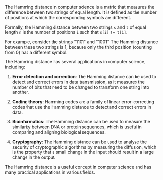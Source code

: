 The Hamming distance in computer science is a metric that measures the difference between two strings of equal length. It is defined as the number of positions at which the corresponding symbols are different.

Formally, the Hamming distance between two strings `s` and `t` of equal length `n` is the number of positions `i` such that `s[i] != t[i]`.

For example, consider the strings "1101" and "1001". The Hamming distance between these two strings is 1, because only the third position (counting from 0) has a different symbol.

The Hamming distance has several applications in computer science, including:

1. **Error detection and correction**: The Hamming distance can be used to detect and correct errors in data transmission, as it measures the number of bits that need to be changed to transform one string into another.
    
2. **Coding theory**: Hamming codes are a family of linear error-correcting codes that use the Hamming distance to detect and correct errors in data.
    
3. **Bioinformatics**: The Hamming distance can be used to measure the similarity between DNA or protein sequences, which is useful in comparing and aligning biological sequences.
    
4. **Cryptography**: The Hamming distance can be used to analyze the security of cryptographic algorithms by measuring the diffusion, which is the property that a small change in the input should result in a large change in the output.
    

The Hamming distance is a useful concept in computer science and has many practical applications in various fields.
